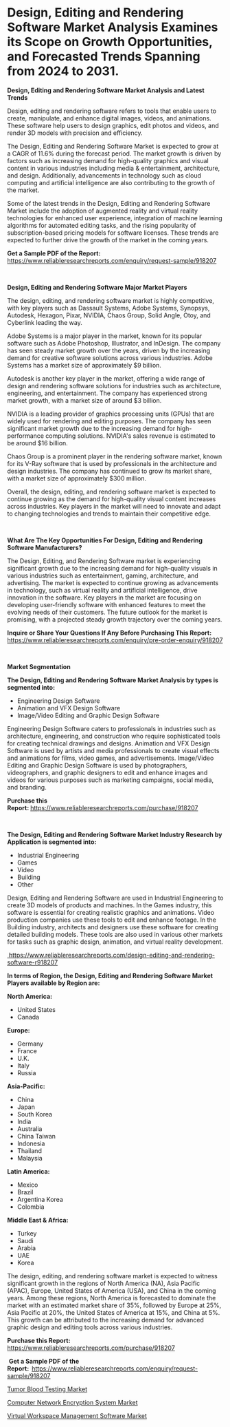 <p><h1>Design, Editing and Rendering Software Market Analysis Examines its Scope on Growth Opportunities, and Forecasted Trends Spanning from 2024 to 2031.</h1></p><p><strong>Design, Editing and Rendering Software Market Analysis and Latest Trends</strong></p>
<p><p>Design, editing and rendering software refers to tools that enable users to create, manipulate, and enhance digital images, videos, and animations. These software help users to design graphics, edit photos and videos, and render 3D models with precision and efficiency.</p><p>The Design, Editing and Rendering Software Market is expected to grow at a CAGR of 11.6% during the forecast period. The market growth is driven by factors such as increasing demand for high-quality graphics and visual content in various industries including media & entertainment, architecture, and design. Additionally, advancements in technology such as cloud computing and artificial intelligence are also contributing to the growth of the market.</p><p>Some of the latest trends in the Design, Editing and Rendering Software Market include the adoption of augmented reality and virtual reality technologies for enhanced user experience, integration of machine learning algorithms for automated editing tasks, and the rising popularity of subscription-based pricing models for software licenses. These trends are expected to further drive the growth of the market in the coming years.</p></p>
<p><strong>Get a Sample PDF of the Report:&nbsp;</strong> <a href="https://www.reliableresearchreports.com/enquiry/request-sample/918207">https://www.reliableresearchreports.com/enquiry/request-sample/918207</a></p>
<p>&nbsp;</p>
<p><strong>Design, Editing and Rendering Software Major Market Players</strong></p>
<p><p>The design, editing, and rendering software market is highly competitive, with key players such as Dassault Systems, Adobe Systems, Synopsys, Autodesk, Hexagon, Pixar, NVIDIA, Chaos Group, Solid Angle, Otoy, and Cyberlink leading the way. </p><p>Adobe Systems is a major player in the market, known for its popular software such as Adobe Photoshop, Illustrator, and InDesign. The company has seen steady market growth over the years, driven by the increasing demand for creative software solutions across various industries. Adobe Systems has a market size of approximately $9 billion.</p><p>Autodesk is another key player in the market, offering a wide range of design and rendering software solutions for industries such as architecture, engineering, and entertainment. The company has experienced strong market growth, with a market size of around $3 billion.</p><p>NVIDIA is a leading provider of graphics processing units (GPUs) that are widely used for rendering and editing purposes. The company has seen significant market growth due to the increasing demand for high-performance computing solutions. NVIDIA's sales revenue is estimated to be around $16 billion.</p><p>Chaos Group is a prominent player in the rendering software market, known for its V-Ray software that is used by professionals in the architecture and design industries. The company has continued to grow its market share, with a market size of approximately $300 million.</p><p>Overall, the design, editing, and rendering software market is expected to continue growing as the demand for high-quality visual content increases across industries. Key players in the market will need to innovate and adapt to changing technologies and trends to maintain their competitive edge.</p></p>
<p>&nbsp;</p>
<p><strong>What Are The Key Opportunities For Design, Editing and Rendering Software Manufacturers?</strong></p>
<p><p>The Design, Editing, and Rendering Software market is experiencing significant growth due to the increasing demand for high-quality visuals in various industries such as entertainment, gaming, architecture, and advertising. The market is expected to continue growing as advancements in technology, such as virtual reality and artificial intelligence, drive innovation in the software. Key players in the market are focusing on developing user-friendly software with enhanced features to meet the evolving needs of their customers. The future outlook for the market is promising, with a projected steady growth trajectory over the coming years.</p></p>
<p><strong>Inquire or Share Your Questions If Any Before Purchasing This Report:</strong> <a href="https://www.reliableresearchreports.com/enquiry/pre-order-enquiry/918207">https://www.reliableresearchreports.com/enquiry/pre-order-enquiry/918207</a></p>
<p>&nbsp;</p>
<p><strong>Market Segmentation</strong></p>
<p><strong>The Design, Editing and Rendering Software Market Analysis by types is segmented into:</strong></p>
<p><ul><li>Engineering Design Software</li><li>Animation and VFX Design Software</li><li>Image/Video Editing and Graphic Design Software</li></ul></p>
<p><p>Engineering Design Software caters to professionals in industries such as architecture, engineering, and construction who require sophisticated tools for creating technical drawings and designs. Animation and VFX Design Software is used by artists and media professionals to create visual effects and animations for films, video games, and advertisements. Image/Video Editing and Graphic Design Software is used by photographers, videographers, and graphic designers to edit and enhance images and videos for various purposes such as marketing campaigns, social media, and branding.</p></p>
<p><strong>Purchase this Report:&nbsp;</strong><a href="https://www.reliableresearchreports.com/purchase/918207">https://www.reliableresearchreports.com/purchase/918207</a></p>
<p>&nbsp;</p>
<p><strong>The Design, Editing and Rendering Software Market Industry Research by Application is segmented into:</strong></p>
<p><ul><li>Industrial Engineering</li><li>Games</li><li>Video</li><li>Building</li><li>Other</li></ul></p>
<p><p>Design, Editing and Rendering Software are used in Industrial Engineering to create 3D models of products and machines. In the Games industry, this software is essential for creating realistic graphics and animations. Video production companies use these tools to edit and enhance footage. In the Building industry, architects and designers use these software for creating detailed building models. These tools are also used in various other markets for tasks such as graphic design, animation, and virtual reality development.</p></p>
<p><a href="https://www.reliableresearchreports.com/design-editing-and-rendering-software-r918207">&nbsp;https://www.reliableresearchreports.com/design-editing-and-rendering-software-r918207</a></p>
<p><strong>In terms of Region, the Design, Editing and Rendering Software Market Players available by Region are:</strong></p>
<p>
    <p> <strong> North America: </strong>
        <ul>
            <li>United States</li>
            <li>Canada</li>
        </ul>
        </p> 
    <p> <strong> Europe: </strong>
        <ul>
            <li>Germany</li>
            <li>France</li>
            <li>U.K.</li>
            <li>Italy</li>
            <li>Russia</li>
        </ul>
        </p> 
    <p> <strong> Asia-Pacific: </strong>
        <ul>
            <li>China</li>
            <li>Japan</li>
            <li>South Korea</li>
            <li>India</li>
            <li>Australia</li>
            <li>China Taiwan</li>
            <li>Indonesia</li>
            <li>Thailand</li>
            <li>Malaysia</li>
        </ul>
        </p> 
    <p> <strong> Latin America: </strong>
        <ul>
            <li>Mexico</li>
            <li>Brazil</li>
            <li>Argentina Korea</li>
            <li>Colombia</li>
        </ul>
        </p> 
    <p> <strong> Middle East & Africa: </strong>
        <ul>
            <li>Turkey</li>
            <li>Saudi</li>
            <li>Arabia</li>
            <li>UAE</li>
            <li>Korea</li>
        </ul>
    </p>
    </p>
<p><p>The design, editing, and rendering software market is expected to witness significant growth in the regions of North America (NA), Asia Pacific (APAC), Europe, United States of America (USA), and China in the coming years. Among these regions, North America is forecasted to dominate the market with an estimated market share of 35%, followed by Europe at 25%, Asia Pacific at 20%, the United States of America at 15%, and China at 5%. This growth can be attributed to the increasing demand for advanced graphic design and editing tools across various industries.</p></p>
<p><strong>Purchase this Report: </strong><a href="https://www.reliableresearchreports.com/purchase/918207">https://www.reliableresearchreports.com/purchase/918207</a></p>
<p>&nbsp;<strong>Get a Sample PDF of the Report:&nbsp;&nbsp;</strong><a href="https://www.reliableresearchreports.com/enquiry/request-sample/918207">https://www.reliableresearchreports.com/enquiry/request-sample/918207</a></p>
<p><strong></strong></p>
<p><p><a href="https://github.com/gamblestampleyjenny50m5sl6/Market-Research-Report-List-3/blob/main/tumor-blood-testing-market.md">Tumor Blood Testing Market</a></p><p><a href="https://github.com/wwwkeltoum/Market-Research-Report-List-4/blob/main/computer-network-encryption-system-market.md">Computer Network Encryption System Market</a></p><p><a href="https://github.com/joannesouthgate/Market-Research-Report-List-4/blob/main/virtual-workspace-management-software-market.md">Virtual Workspace Management Software Market</a></p></p>